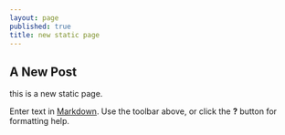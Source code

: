 ```yaml
---
layout: page
published: true
title: new static page
---
```


## A New Post

this is a new static page.

Enter text in [Markdown](http://daringfireball.net/projects/markdown/). Use the toolbar above, or click the **?** button for formatting help.